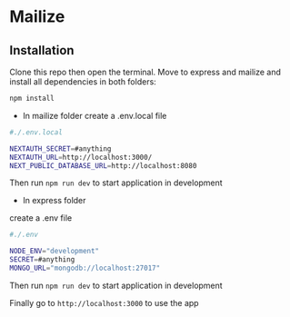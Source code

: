 # Mailize

## Installation

Clone this repo then open the terminal. Move to express and mailize and install all dependencies in both folders:

```bash
npm install
```

- In mailize folder
  create a .env.local file

```bash
#./.env.local

NEXTAUTH_SECRET=#anything
NEXTAUTH_URL=http://localhost:3000/
NEXT_PUBLIC_DATABASE_URL=http://localhost:8080
```

Then run `npm run dev` to start application in development

- In express folder

create a .env file

```bash
#./.env

NODE_ENV="development"
SECRET=#anything
MONGO_URL="mongodb://localhost:27017"
```

Then run `npm run dev` to start application in development

Finally go to `http://localhost:3000` to use the app
